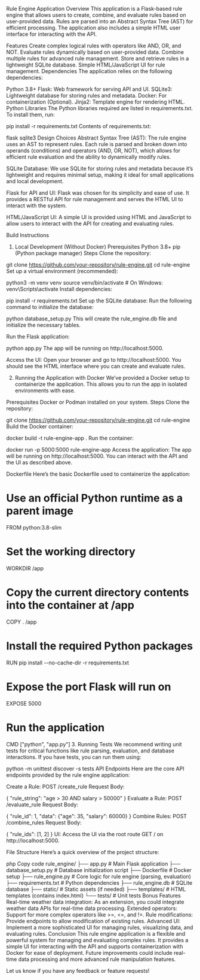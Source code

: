 Rule Engine Application
Overview
This application is a Flask-based rule engine that allows users to create, combine, and evaluate rules based on user-provided data. Rules are parsed into an Abstract Syntax Tree (AST) for efficient processing. The application also includes a simple HTML user interface for interacting with the API.

Features
Create complex logical rules with operators like AND, OR, and NOT.
Evaluate rules dynamically based on user-provided data.
Combine multiple rules for advanced rule management.
Store and retrieve rules in a lightweight SQLite database.
Simple HTML/JavaScript UI for rule management.
Dependencies
The application relies on the following dependencies:

Python 3.8+
Flask: Web framework for serving API and UI.
SQLite3: Lightweight database for storing rules and metadata.
Docker: For containerization (Optional).
Jinja2: Template engine for rendering HTML.
Python Libraries
The Python libraries required are listed in requirements.txt. To install them, run:

pip install -r requirements.txt
Contents of requirements.txt:


flask
sqlite3
Design Choices
Abstract Syntax Tree (AST): The rule engine uses an AST to represent rules. Each rule is parsed and broken down into operands (conditions) and operators (AND, OR, NOT), which allows for efficient rule evaluation and the ability to dynamically modify rules.

SQLite Database: We use SQLite for storing rules and metadata because it’s lightweight and requires minimal setup, making it ideal for small applications and local development.

Flask for API and UI: Flask was chosen for its simplicity and ease of use. It provides a RESTful API for rule management and serves the HTML UI to interact with the system.

HTML/JavaScript UI: A simple UI is provided using HTML and JavaScript to allow users to interact with the API for creating and evaluating rules.

Build Instructions
1. Local Development (Without Docker)
Prerequisites
Python 3.8+
pip (Python package manager)
Steps
Clone the repository:

git clone https://github.com/your-repository/rule-engine.git
cd rule-engine
Set up a virtual environment (recommended):

python3 -m venv venv
source venv/bin/activate  # On Windows: venv\Scripts\activate
Install dependencies:


pip install -r requirements.txt
Set up the SQLite database: Run the following command to initialize the database:

python database_setup.py
This will create the rule_engine.db file and initialize the necessary tables.

Run the Flask application:


python app.py
The app will be running on http://localhost:5000.

Access the UI: Open your browser and go to http://localhost:5000. You should see the HTML interface where you can create and evaluate rules.

2. Running the Application with Docker
We’ve provided a Docker setup to containerize the application. This allows you to run the app in isolated environments with ease.

Prerequisites
Docker or Podman installed on your system.
Steps
Clone the repository:


git clone https://github.com/your-repository/rule-engine.git
cd rule-engine
Build the Docker container:

docker build -t rule-engine-app .
Run the container:

docker run -p 5000:5000 rule-engine-app
Access the application: The app will be running on http://localhost:5000. You can interact with the API and the UI as described above.

Dockerfile
Here’s the basic Dockerfile used to containerize the application:

# Use an official Python runtime as a parent image
FROM python:3.8-slim

# Set the working directory
WORKDIR /app

# Copy the current directory contents into the container at /app
COPY . /app

# Install the required Python packages
RUN pip install --no-cache-dir -r requirements.txt

# Expose the port Flask will run on
EXPOSE 5000

# Run the application
CMD ["python", "app.py"]
3. Running Tests
We recommend writing unit tests for critical functions like rule parsing, evaluation, and database interactions. If you have tests, you can run them using:

python -m unittest discover -s tests
API Endpoints
Here are the core API endpoints provided by the rule engine application:

Create a Rule:
POST /create_rule
Request Body:

{
  "rule_string": "age > 30 AND salary > 50000"
}
Evaluate a Rule:
POST /evaluate_rule
Request Body:

{
  "rule_id": 1,
  "data": {"age": 35, "salary": 60000}
}
Combine Rules:
POST /combine_rules
Request Body:

{
  "rule_ids": [1, 2]
}
UI:
Access the UI via the root route GET / on http://localhost:5000.

File Structure
Here’s a quick overview of the project structure:

php
Copy code
rule_engine/
├── app.py                  # Main Flask application
├── database_setup.py        # Database initialization script
├── Dockerfile               # Docker setup
├── rule_engine.py           # Core logic for rule engine (parsing, evaluation)
├── requirements.txt         # Python dependencies
├── rule_engine.db           # SQLite database
├── static/                  # Static assets (if needed)
├── templates/               # HTML templates (contains index.html)
└── tests/                   # Unit tests
Bonus Features
Real-time weather data integration: As an extension, you could integrate weather data APIs for real-time data processing.
Extended operators: Support for more complex operators like >=, <=, and !=.
Rule modifications: Provide endpoints to allow modification of existing rules.
Advanced UI: Implement a more sophisticated UI for managing rules, visualizing data, and evaluating rules.
Conclusion
This rule engine application is a flexible and powerful system for managing and evaluating complex rules. It provides a simple UI for interacting with the API and supports containerization with Docker for ease of deployment. Future improvements could include real-time data processing and more advanced rule manipulation features.

Let us know if you have any feedback or feature requests!
